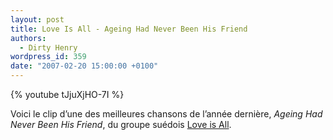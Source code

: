 ```yaml
---
layout: post
title: Love Is All - Ageing Had Never Been His Friend
authors:
  - Dirty Henry
wordpress_id: 359
date: "2007-02-20 15:00:00 +0100"
---
```


{% youtube tJjuXjHO-7I %}

Voici le clip d’une des meilleures chansons de l’année dernière, _Ageing Had
Never Been His Friend_, du groupe suédois [Love is All][1].

[1]: https://en.wikipedia.org/wiki/Love_Is_All_(band)
